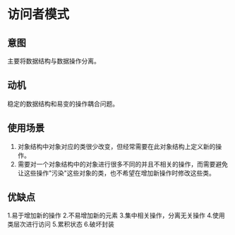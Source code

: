 # 访问者模式

## 意图

主要将数据结构与数据操作分离。

## 动机

稳定的数据结构和易变的操作耦合问题。

## 使用场景

1. 对象结构中对象对应的类很少改变，但经常需要在此对象结构上定义新的操作。 
2. 需要对一个对象结构中的对象进行很多不同的并且不相关的操作，而需要避免让这些操作"污染"这些对象的类，也不希望在增加新操作时修改这些类。

## 优缺点

1.易于增加新的操作
2.不易增加新的元素
3.集中相关操作，分离无关操作
4.使用类层次进行访问
5.累积状态
6.破坏封装
